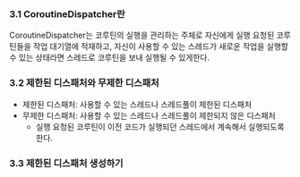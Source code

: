 ### 3.1 CoroutineDispatcher란
CoroutineDispatcher는 코루틴의 실행을 관리하는 주체로 자신에게 실행 요청된 코루틴들을 작업 대기열에 적재하고, 자신이 사용할 수 있는 스레드가 새로운 작업을 실행할 수 있는 상태라면 스레드로 코루틴을 보내 실행될 수 있게한다.

### 3.2 제한된 디스패처와 무제한 디스패처
- 제한된 디스패처: 사용할 수 있는 스레드나 스레드풀이 제한된 디스패처
- 무제한 디스패처: 사용할 수 있는 스레드나 스레드풀이 제한되지 않은 디스패처
    - 실행 요청된 코루틴이 이전 코드가 실행되던 스레드에서 계속해서 실행되도록 한다.

### 3.3 제한된 디스패처 생성하기


